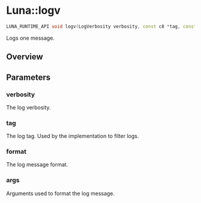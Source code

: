 # Luna::logv

```c++
LUNA_RUNTIME_API void logv(LogVerbosity verbosity, const c8 *tag, const c8 *format, VarList args)
```

Logs one message. 

## Overview


## Parameters
### verbosity
The log verbosity. 

### tag
The log tag. Used by the implementation to filter logs. 

### format
The log message format. 

### args
Arguments used to format the log message. 

